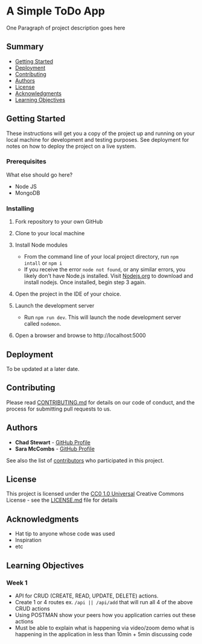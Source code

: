 # A Simple ToDo App

One Paragraph of project description goes here

## Summary

  - [Getting Started](#getting-started)
  - [Deployment](#deployment)
  - [Contributing](#contributing)
  - [Authors](#authors)
  - [License](#license)
  - [Acknowledgments](#acknowledgments)
  - [Learning Objectives](#learning-objectives)

## Getting Started

These instructions will get you a copy of the project up and running on
your local machine for development and testing purposes. See deployment
for notes on how to deploy the project on a live system.

### Prerequisites

What else should go here? 
  - Node JS
  - MongoDB

### Installing

1. Fork repository to your own GitHub

2. Clone to your local machine

3. Install Node modules

    - From the command line of your local project directory, run `npm intall` or `npm i`
    - If you receive the error `node not found`, or any similar errors, you likely don't have Node.js installed.  Visit [Nodejs.org](nodejs.org) to download and install nodejs. Once installed, begin step 3 again.
    
4. Open the project in the IDE of your choice. 

5. Launch the development server

    - Run `npm run dev`. This will launch the node development server called `nodemon`.
    
8. Open a browser and browse to http://localhost:5000 

## Deployment

To be updated at a later date.

## Contributing

Please read [CONTRIBUTING.md](CONTRIBUTING.md) for details on our code
of conduct, and the process for submitting pull requests to us.

## Authors

  - **Chad Stewart** - [GitHub Profile](https://github.com/chadstewart)
  - **Sara McCombs** - [GitHub Profile](https://github.com/saramccombs)

See also the list of
[contributors](https://github.com/chadstewart/twitter-todo-app/contributors)
who participated in this project.

## License

This project is licensed under the [CC0 1.0 Universal](LICENSE.md)
Creative Commons License - see the [LICENSE.md](LICENSE.md) file for
details

## Acknowledgments

  - Hat tip to anyone whose code was used
  - Inspiration
  - etc
  
## Learning Objectives

### Week 1
- API for CRUD (CREATE, READ, UPDATE, DELETE) actions.
- Create 1 or 4 routes ex. `/api || /api/add` that will run all 4 of the above CRUD actions
- Using POSTMAN show your peers how you application carries out these actions
- Must be able to explain what is happening via video/zoom demo what is happening in the application in less than 10min + 5min discussing code
